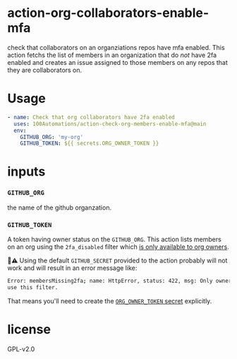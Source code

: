 # action-org-collaborators-enable-mfa

check that collaborators on an organziations repos have mfa enabled.
This action fetchs the list of members in an organization that
do _not_ have 2fa enabled and creates an issue assigned to those members on any
repos that they are collaborators on.

# Usage

```yaml
- name: Check that org collaborators have 2fa enabled
  uses: 100Automations/action-check-org-members-enable-mfa@main  
  env:
    GITHUB_ORG: 'my-org'
    GITHUB_TOKEN: ${{ secrets.ORG_OWNER_TOKEN }}
```

# inputs

### `GITHUB_ORG`
the name of the github organzation.

### `GITHUB_TOKEN`
A token having owner status on the `GITHUB_ORG`. This action lists
members on an org using the `2fa_disabled` filter which [is only available to
org
owners](https://docs.github.com/en/rest/reference/orgs#list-organization-members).

:eyes::warning: Using the default `GITHUB_SECRET` provided to the action
probably will not work and will result in an error message like:

```bash
Error: membersMissing2fa; name: HttpError, status: 422, msg: Only owners can
use this filter.
```

That means you'll need to create the [`ORG_OWNER_TOKEN`
secret](https://docs.github.com/en/actions/configuring-and-managing-workflows/creating-and-storing-encrypted-secrets#creating-encrypted-secrets-for-a-repository) explicitly.

# license
GPL-v2.0
